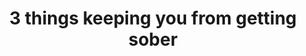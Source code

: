 ---
type: PDF guide
title: 3 things keeping you from getting sober
description: "Download a free chapter from my best-selling book to help you deal with the emotions of recovery, “Sober Letters to my Drunken Self.”"
image: /assets/images/thumbnails/the-3-things-keeping-you-from-getting-sober-cover.jpg
product_info:
  button_text: Download now
  button_url: https://mind-and-fist.ck.page/760992d4d9
  price: Free
hero:
  hero_type: product
  image: /assets/images/thumbnails/the-3-things-keeping-you-from-getting-sober-cover.jpg
  heading: 3 things keeping you from getting sober
  text: "Download a free chapter from my best-selling book to help you deal with the emotions of recovery, “Sober Letters to my Drunken Self.”"
page_blocks:
  - _id: block_rich_text
    alignment: center
    text_markdown: |
      ## The day I hit my breaking point

      After yet another embarrassing night, I’d had enough.

      I realized that I hated this version of myself.

      There I was, a grown-ass man acting like a complete fool because of my drinking.

      How humiliating\! How many more times would I have to feel guilty about my lack of control?

      How many more times was I going to feel embarrassed after hearing how I acted the night before?

      How many more times was I going to wake up without being able to remember what the hell I’d done?

      ## What every drinker dreads

      I’m going to tell you exactly how I felt before I quit drinking because these feelings are common.

      A part of you will feel scared before you quit.

      You’ll wonder if people will see you differently.

      Will they think you’re weak? Reckless? Untrustworthy?

      Maybe even love you less? You’re going to worry about how people will react when you say, “I don’t drink anymore.”

      (Pro-tip: that’s not *your* problem—it’s *theirs*.)

      There’s also this consistent feeling in the pit of your stomach that all the damage you’ve done while drunk is irreparable… and unforgivable.

      Personally, I hated that feeling of letting people down, especially my mother and my friends.

      Then there’s that fear of isolation.

      Nobody likes the idea of losing their friends and having to avoid certain places because you know people will be drinking.

      ***Download a free chapter to learn "The Three Things Keeping You From Getting Sober—and How to Beat Them"——[Download here](https://mind-and-fist.ck.page/760992d4d9){: target="_blank" rel="noopener noreferrer"}***

      ## Where many alcoholics fail

      Believe me when I say I tried *all* the popular methods to quit drinking:

      * I isolated myself
      * I joined Alcoholics Anonymous
      * I poured out all of my alcohol
      * I told my friends I wasn't drinking (and hoped they'd support me)

      And nothing changed until I admitted that I was terrified *and* willing to change my bad habits.

      Only then could I move forward.

      This “lightbulb moment” helped me decide who I wanted to be and what it would take to get there.

      So after many failed attempts, I figured out a way to deal with my drinking and my life’s been better ever since.

      ***

      ## The book that will change your life

      *Sober Letters to My Drunken Self* is my most personal book yet and I believe it has the potential to make a real difference in the world.

      When you read *Sober Letters to My Drunken Self*, you’ll discover:

      * The \#1 question you need to ask yourself *before* you quit drinking
      * The surprising connection between the choices you make when you’re sober and the destructive thoughts you have when intoxicated
      * The 3 most powerful things you absolutely need so you can stop drinking (hint: it’s not a sponsor)
      * Why a long-term plan to quit drinking will set you up to fail (and what to do instead)
      * The counterintuitive way to turn your weaknesses into strengths (I’ll share my personal story)
      * Can you have fun… sober? You might think it’s impossible, but it’s not\! I’ll show you how and why you don’t need alcohol to have fun.
      * Every heavy drinker has feelings of guilt and regret. You’ll discover the specific methods I’ve used to process these powerful emotions so you can have a positive, healthy future.
---